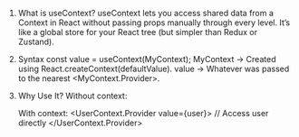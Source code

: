 1. What is useContext?
    useContext lets you access shared data from a Context in React without passing props manually through every level.
    It’s like a global store for your React tree (but simpler than Redux or Zustand).
    
   
2. Syntax
     const value = useContext(MyContext);
     MyContext → Created using React.createContext(defaultValue).
     value → Whatever was passed to the nearest <MyContext.Provider>.

3. Why Use It?
    Without context:
    <Parent user={user} />

    With context:
    <UserContext.Provider value={user}>
        <GreatGrandChild /> // Access user directly
    </UserContext.Provider>

